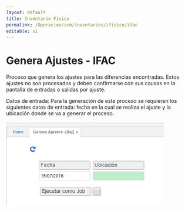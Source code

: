```yaml
---
layout: default
title: Inventario Fisico
permalink: /Operacion/scm/inventarios/ifisico/ifac
editable: si
---
```


# Genera Ajustes - IFAC

Proceso que genera los ajustes para las diferencias encontradas. Estos ajustes no son procesados y deben confirmarse con sus causas en la pantalla de entradas o salidas por ajuste.  

Datos de entrada: Para la generación de este proceso se requieren los siguientes datos de entrada: fecha en la cual se realiza el ajuste y la ubicación donde se va a generar el proceso.  

![](ifac1.png)




